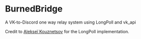 # BurnedBridge
A VK-to-Discord one way relay system using LongPoll and vk_api

Credit to [Alekseї Kouznetsov](https://vk.com/id194861150) for the LongPoll implementation.